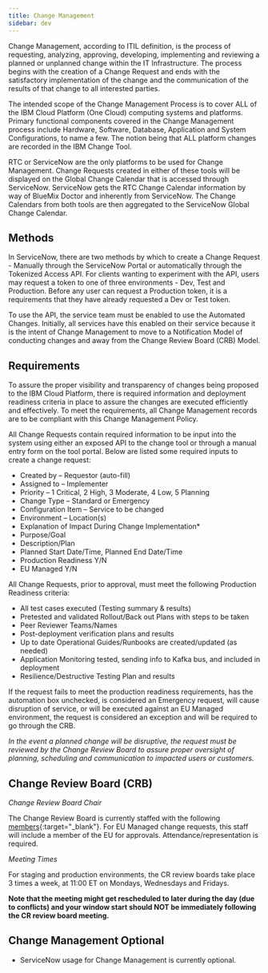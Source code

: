 ```yaml
---
title: Change Management
sidebar: dev
---
```


Change Management, according to ITIL definition, is the process of requesting, analyzing, approving, developing, implementing and reviewing a planned or unplanned change within the IT Infrastructure. The process begins with the creation of a Change Request and ends with the satisfactory implementation of the change and the communication of the results of that change to all interested parties.

The intended scope of the Change Management Process is to cover ALL of the IBM Cloud Platform (One Cloud) computing systems and platforms. Primary functional components covered in the Change Management process include Hardware, Software, Database, Application and System Configurations, to name a few. The notion being that ALL platform changes are recorded in the IBM Change Tool.

RTC or ServiceNow are the only platforms to be used for Change Management. Change Requests created in either of these tools will be displayed on the Global Change Calendar that is accessed through ServiceNow. ServiceNow gets the RTC Change Calendar information by way of BlueMix Doctor and inherently from ServiceNow. The Change Calendars from both tools are then aggregated to the ServiceNow Global Change Calendar.

## Methods

In ServiceNow, there are two methods by which to create a Change Request - Manually through the ServiceNow Portal or automatically through the Tokenized Access API. For clients wanting to experiment with the API, users may request a token to one of three environments - Dev, Test and Production. Before any user can request a Production token, it is a requirements that they have already requested a Dev or Test token.

To use the API, the service team must be enabled to use the Automated Changes. Initially, all services have this enabled on their service because it is the intent of Change Management to move to a Notification Model of conducting changes and away from the Change Review Board (CRB) Model.

## Requirements

To assure the proper visibility and transparency of changes being proposed to the IBM Cloud Platform, there is required information and deployment readiness criteria in place to assure the changes are executed efficiently and effectively. To meet the requirements, all Change Management records are to be compliant with this Change Management Policy.

All Change Requests contain required information to be input into the system using either an exposed API to the change tool or through a manual entry form on the tool portal. Below are listed some required inputs to create a change request:

* Created by – Requestor (auto-fill)
* Assigned to – Implementer
* Priority – 1 Critical, 2 High, 3 Moderate, 4 Low, 5 Planning
* Change Type – Standard or Emergency
* Configuration Item – Service to be changed
* Environment – Location(s)
* Explanation of Impact During Change Implementation*
* Purpose/Goal
* Description/Plan
* Planned Start Date/Time, Planned End Date/Time
* Production Readiness Y/N
* EU Managed Y/N

All Change Requests, prior to approval, must meet the following Production Readiness criteria:

* All test cases executed (Testing summary & results)
* Pretested and validated Rollout/Back out Plans with steps to be taken
* Peer Reviewer Teams/Names
* Post-deployment verification plans and results
* Up to date Operational Guides/Runbooks are created/updated (as needed)
* Application Monitoring tested, sending info to Kafka bus, and included in deployment
* Resilience/Destructive Testing Plan and results

If the request fails to meet the production readiness requirements, has the automation box unchecked, is considered an Emergency request, will cause disruption of service, or will be executed against an EU Managed environment, the request is considered an exception and will be required to go through the CRB.

_In the event a planned change will be disruptive, the request must be reviewed by the Change Review Board to assure proper oversight of planning, scheduling and communication to impacted users or customers._

## Change Review Board (CRB)

_Change Review Board Chair_

The Change Review Board is currently staffed with the following [members](https://w3-connections.ibm.com/wikis/home?lang=en#!/wiki/Wfba9e56cc40c_4bb2_8805_e05bdeb2105f/page/Change%20Requests%20for%20Deployment%20Zones?section=Determining%20required%20Review%20Me){:target="_blank"}. For EU Managed change requests, this staff will include a member of the EU for approvals. Attendance/representation is required.

_Meeting Times_

For staging and production environments, the CR review boards take place 3 times a week, at 11:00 ET on Mondays, Wednesdays and Fridays.

**Note that the meeting might get rescheduled to later during the day (due to conflicts) and your window start should NOT be immediately following the CR review board meeting.**

## Change Management Optional

* ServiceNow usage for Change Management is currently optional.

